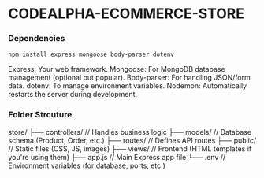 # CODEALPHA-ECOMMERCE-STORE

### Dependencies

`npm install express mongoose body-parser dotenv`

Express: Your web framework.
Mongoose: For MongoDB database management (optional but popular).
Body-parser: For handling JSON/form data.
dotenv: To manage environment variables.
Nodemon: Automatically restarts the server during development.

### Folder Strcuture

store/
├── controllers/ // Handles business logic
├── models/ // Database schema (Product, Order, etc.)
├── routes/ // Defines API routes
├── public/ // Static files (CSS, JS, images)
├── views/ // Frontend (HTML templates if you're using them)
├── app.js // Main Express app file
└── .env // Environment variables (for database, ports, etc.)
